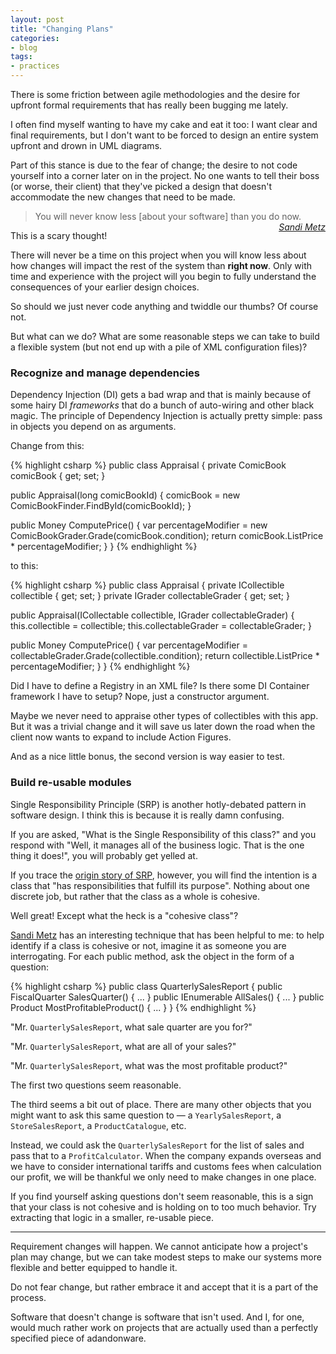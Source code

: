 ```yaml
---
layout: post
title: "Changing Plans"
categories:
- blog
tags:
- practices
---
```


There is some friction between agile methodologies and the desire for
upfront formal requirements that has really been bugging me lately.

I often find myself wanting to have my cake and eat it too: I want clear and
final requirements, but I don't want to be forced to design an entire system
upfront and drown in UML diagrams.

Part of this stance is due to the fear of change; the desire to not code
yourself into a corner later on in the project. No one wants to tell
their boss (or worse, their client) that they've picked a design that doesn't
accommodate the new changes that need to be made.

> You will never know less \[about your software\] than you do now. <cite style="float: right; display: block;"><a href="http://sandimetz.com/">Sandi Metz</a></cite>

This is a scary thought! 

There will never be a time on this project when you will know less about how
changes will impact the rest of the system than **right now**. Only with time 
and experience with the project will you begin to fully understand the 
consequences of your earlier design choices.

So should we just never code anything and twiddle our thumbs? Of course not.

But what can we do? What are some reasonable steps we can take to build a 
flexible system (but not end up with a pile of XML configuration files)?

### Recognize and manage dependencies

Dependency Injection (DI) gets a bad wrap and that is mainly because of some 
hairy DI *frameworks* that do a bunch of auto-wiring and other black magic. The 
principle of Dependency Injection is actually pretty simple: pass in objects 
you depend on as arguments.

Change from this:

{% highlight csharp %}
public class Appraisal {
  private ComicBook comicBook { get; set; }

  public Appraisal(long comicBookId) {
    comicBook = new ComicBookFinder.FindById(comicBookId);
  }

  public Money ComputePrice() {
    var percentageModifier = new ComicBookGrader.Grade(comicBook.condition);
    return comicBook.ListPrice * percentageModifier;
  }
}
{% endhighlight %}

to this:

{% highlight csharp %}
public class Appraisal {
  private ICollectible collectible { get; set; }
  private IGrader collectableGrader { get; set; }

  public Appraisal(ICollectable collectible, IGrader collectableGrader) {
    this.collectible = collectible;
    this.collectableGrader = collectableGrader;
  }

  public Money ComputePrice() {
    var percentageModifier = collectableGrader.Grade(collectible.condition);
    return collectible.ListPrice * percentageModifier;
  }
}
{% endhighlight %}

Did I have to define a Registry in an XML file? Is there some DI Container
framework I have to setup? Nope, just a constructor argument.

Maybe we never need to appraise other types of collectibles with this app. But 
it was a trivial change and it will save us later down the road when the client 
now wants to expand to include Action Figures.

And as a nice little bonus, the second version is way easier to test.

### Build re-usable modules

Single Responsibility Principle (SRP) is another hotly-debated pattern in 
software design. I think this is because it is really damn confusing. 

If you are asked, "What is the Single Responsibility of this class?" and you
respond with "Well, it manages all of the business logic. That is the one thing
it does!", you will probably get yelled at.

If you trace the [origin story of SRP][rdd], however, you will find the intention 
is a class that "has responsibilities that fulfill its purpose". Nothing about one
discrete job, but rather that the class as a whole is cohesive.

[rdd]: http://en.wikipedia.org/wiki/Responsibility-driven_design

Well great! Except what the heck is a "cohesive class"?

[Sandi Metz][poodr] has an interesting technique that has been helpful to me: 
to help identify if a class is cohesive or not, imagine it as someone you are
interrogating. For each public method, ask the object in the form of a question:

[poodr]: http://www.poodr.info/

{% highlight csharp %}
public class QuarterlySalesReport {
  public FiscalQuarter SalesQuarter() { ... }
  public IEnumerable<Sales> AllSales() { ... }
  public Product MostProfitableProduct() { ... }
}
{% endhighlight %}

"Mr. `QuarterlySalesReport`, what sale quarter are you for?"

"Mr. `QuarterlySalesReport`, what are all of your sales?"

"Mr. `QuarterlySalesReport`, what was the most profitable product?"

The first two questions seem reasonable. 

The third seems a bit out of place. There are many other objects that you might 
want to ask this same question to &mdash; a `YearlySalesReport`, a 
`StoreSalesReport`, a `ProductCatalogue`, etc.

Instead, we could ask the `QuarterlySalesReport` for the list of sales and pass
that to a `ProfitCalculator`. When the company expands overseas and we have
to consider international tariffs and customs fees when calculation our profit,
we will be thankful we only need to make changes in one place.

If you find yourself asking questions don't seem reasonable, this is a
sign that your class is not cohesive and is holding on to too much behavior. Try
extracting that logic in a smaller, re-usable piece.

---

Requirement changes will happen. We cannot anticipate how a project's plan may
change, but we can take modest steps to make our systems more flexible and
better equipped to handle it.

Do not fear change, but rather embrace it and accept that it is a part of the 
process.

Software that doesn't change is software that isn't used. And I, for one, would
much rather work on projects that are actually used than a perfectly specified 
piece of adandonware.
